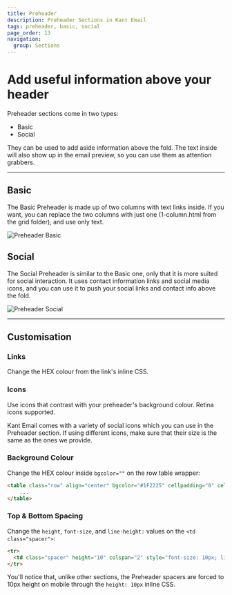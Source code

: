 ```yaml
---
title: Preheader
description: Preheader Sections in Kant Email
tags: preheader, basic, social
page_order: 13
navigation:
  group: Sections
---
```


# Add useful information above your header

Preheader sections come in two types:

- Basic
- Social

They can be used to add aside information above the fold. The text inside will also 
show up in the email preview, so you can use them as attention grabbers.

---

## Basic

The Basic Preheader is made up of two columns with text links inside. If you want, you can replace 
the two columns with just one (1-column.html from the grid folder), and use only text.

![Preheader Basic](/img/email/kant/sections/thumbs/preheader-basic.jpg)

## Social

The Social Preheader is similar to the Basic one, only that it is more suited for social interaction. 
It uses contact information links and social media icons, and you can use it to push your social 
links and contact info above the fold.

![Preheader Social](/img/email/kant/sections/thumbs/preheader-social.jpg)

---

## Customisation

### Links

Change the HEX colour from the link's inline CSS.

### Icons

Use icons that contrast with your preheader's background colour. Retina icons supported.

Kant Email comes with a variety of social icons which you can use in the Preheader section. 
If using different icons, make sure that their size is the same as the ones we provide.

### Background Colour

Change the HEX colour inside `bgcolor=""` on the row table wrapper:

```html
<table class="row" align="center" bgcolor="#1F2225" cellpadding="0" cellspacing="0">
    ...
</table>
```

### Top & Bottom Spacing

Change the `height`, `font-size`, and `line-height:` values on the `<td class="spacer">`:

```html
<tr>
  <td class="spacer" height="10" colspan="2" style="font-size: 10px; line-height: 10px; height: 10px; mso-line-height-rule: exactly;">&nbsp;</td>
</tr>
```

You'll notice that, unlike other sections, the Preheader spacers are forced to 10px height on mobile through the `height: 10px` inline CSS.
